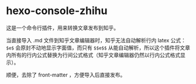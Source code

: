 # hexo-console-zhihu

这是一个命令行插件，用来转换文章发布到知乎。

当直接导入 .md 文件到知乎文章编辑器时，知乎无法自动解析行内 latex 公式： `$e$` 会原封不动地显示字面值，而只有 `$$e$$` 从能自动解析，所以这个插件将文章内所有的行内公式替换为行间公式格式（知乎文章编辑器仍然以行内公式格式显示）。

顺便，去除了 front-matter ，方便导入后直接发布。
